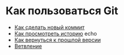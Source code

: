 # Как пользоваться Git
- [Как сделать новый коммит](./commit_help.md)
- [Как просмотреть историю](./log_help.md) echo
- [Как вернуться к прошлой версии](./reset_help.md)
- [Ветвление](./branch_help.md)
